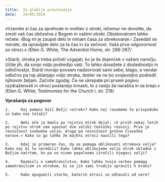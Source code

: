 ```yaml
---
title:  Za globlje proučevanje
date:   24/05/2019
---
```


»Vzemite si čas za sprehode in molitev z otroki, ničemur ne dovolite, da zmoti vaš čas občestva z Bogom in vašimi otroki. Obiskovalcem lahko rečete: ›Bog mi je zaupal delo in nimam časa za obrekovanje.‹ Zavedati se morate, da opravljate delo za ta čas in za večnost. Vaša prva odgovornost so otroci.« /Ellen G. White, The Adventist Home, str. 266-267/

»Starši, otroka je treba pričeti vzgajati, ko je še dojenček v vašem naročju. Učite jih, da svojo voljo podredijo vaši. To lahko dosežete z doslednostjo in odločnostjo. Starši morajo povsem nadzorovati sami sebe, blago, a vendar odločno pa naj uklanjajo voljo otroka, dokler se ne bo svojevoljno podredil njihovim željam. Začnite zgodaj. Če ne ukrepate pri prvem pojavu razdraženosti in otroci postanejo trmasti, to z rastjo še narašča in se krepi.« /Ellen G. White, Testimonies for the Church I, str. 218/

**Vprašanja za pogovor**

`1. 	Kaj pomeni biti Božji »otrok«? Kako naj razumemo to prispodobo in kako nas tolaži?`

`2. 	Neki oče je kmalu po rojstvu otrok dejal: »V prvih nekaj letih po rojstvu otrok sem spoznal dve veliki teološki resnici. Prva je resničnost svobodne volje; druga pa resničnost grešne človeške narave.« Kako so ga lahko že majhni otroci naučili tega?`

`3. 	Kdaj je primeren čas, da se pomaga oblikovati otrokova volja? Kako naj bi to naredili? Kako lahko oblikujemo voljo otrok skladno z Božjim načrtom, ko pa se nismo popolnoma izročili njegovi volji?`

`4. 	Razmisli o samohranilstvu. Kako lahko tvoja cerkev pomaga samohranilcem in otrokom, ki se jih sami trudijo spraviti h kruhu?`

`5. 	Kako opogumiti starše, katerih otroci so odtavali od vere?`
